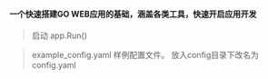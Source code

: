 #### 一个快速搭建GO WEB应用的基础，涵盖各类工具，快速开启应用开发

> 启动 app.Run()

> example_config.yaml 样例配置文件。 放入config目录下改名为config.yaml